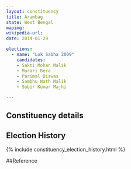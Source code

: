 ```yaml
---
layout: constituency
title: Arambag
state: West Bengal
mapimg: 
wikipedia-url: 
date: 2014-01-29

elections: 
  - name: "Lok Sabha 2009"
    candidates: 
    - Sakti Mohan Malik 
    - Murari Bera 
    - Parimal Biswas 
    - Sambhu Nath Malik 
    - Subir Kumar Majhi 

---
```

## Constituency details


## Election History
{% include constituency_election_history.html %}

##Reference
